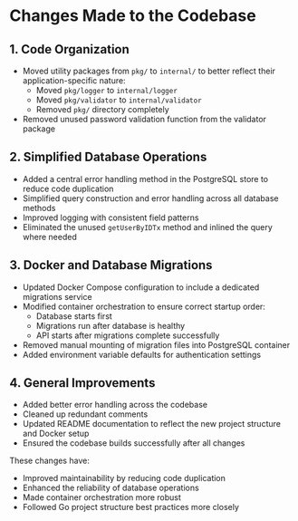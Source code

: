 # Changes Made to the Codebase

## 1. Code Organization
- Moved utility packages from `pkg/` to `internal/` to better reflect their application-specific nature:
  - Moved `pkg/logger` to `internal/logger`
  - Moved `pkg/validator` to `internal/validator`
  - Removed `pkg/` directory completely
- Removed unused password validation function from the validator package

## 2. Simplified Database Operations
- Added a central error handling method in the PostgreSQL store to reduce code duplication
- Simplified query construction and error handling across all database methods
- Improved logging with consistent field patterns
- Eliminated the unused `getUserByIDTx` method and inlined the query where needed

## 3. Docker and Database Migrations
- Updated Docker Compose configuration to include a dedicated migrations service
- Modified container orchestration to ensure correct startup order:
  - Database starts first
  - Migrations run after database is healthy
  - API starts after migrations complete successfully
- Removed manual mounting of migration files into PostgreSQL container
- Added environment variable defaults for authentication settings
  
## 4. General Improvements
- Added better error handling across the codebase
- Cleaned up redundant comments
- Updated README documentation to reflect the new project structure and Docker setup
- Ensured the codebase builds successfully after all changes

These changes have:
- Improved maintainability by reducing code duplication
- Enhanced the reliability of database operations
- Made container orchestration more robust
- Followed Go project structure best practices more closely 